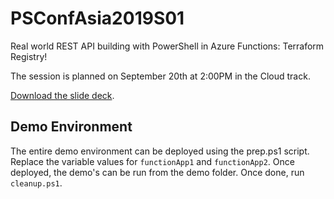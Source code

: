 # PSConfAsia2019S01

Real world REST API building with PowerShell in Azure Functions: Terraform Registry!

The session is planned on September 20th at 2:00PM in the Cloud track. 

[Download the slide deck](https://raw.githubusercontent.com/bgelens/PSConfAsia2019S01/master/AzureFunction-TerraformRegistry.pptx).

## Demo Environment

The entire demo environment can be deployed using the prep.ps1 script. Replace the variable values for `functionApp1` and `functionApp2`. Once deployed, the demo's can be run from the demo folder. Once done, run `cleanup.ps1`.
